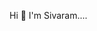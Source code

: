 Hi 👋 I'm Sivaram....


<!---
sivavuit/sivavuit is a ✨ special ✨ repository because its `README.md` (this file) appears on your GitHub profile.
You can click the Preview link to take a look at your changes.
--->
